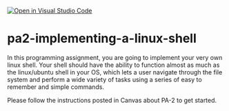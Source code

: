 [![Open in Visual Studio Code](https://classroom.github.com/assets/open-in-vscode-f059dc9a6f8d3a56e377f745f24479a46679e63a5d9fe6f495e02850cd0d8118.svg)](https://classroom.github.com/online_ide?assignment_repo_id=5875472&assignment_repo_type=AssignmentRepo)
# pa2-implementing-a-linux-shell

In this programming assignment, you are going to implement your very own linux shell. Your shell should have the ability to function almost as much as the linux/ubuntu shell in your OS, which lets a user navigate through the file system and perform a wide variety of tasks using a series of easy to remember and simple commands. 

Please follow the instructions posted in Canvas about PA-2 to get started.

